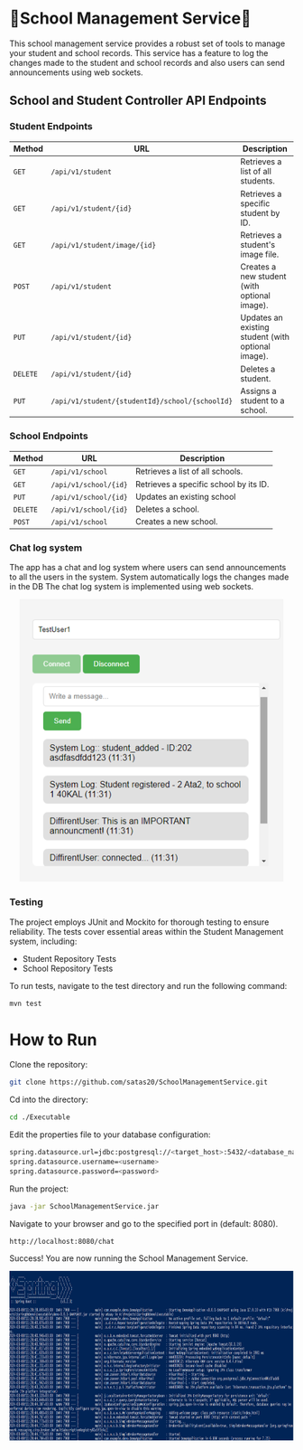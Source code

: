 # 🏫School Management Service🏫
This school management service provides a robust set of tools to manage your student and school records.
This service has a feature to log the changes made to the student and school records and also users can send announcements using web sockets.

## School and Student Controller API Endpoints

### Student Endpoints
| Method | URL | Description |
|---|---|---|
| `GET` | `/api/v1/student` | Retrieves a list of all students. |
| `GET` | `/api/v1/student/{id}` | Retrieves a specific student by ID. |
| `GET` | `/api/v1/student/image/{id}` | Retrieves a student's image file. |
| `POST` | `/api/v1/student` | Creates a new student (with optional image). |
| `PUT` | `/api/v1/student/{id}` | Updates an existing student (with optional image). |
| `DELETE` | `/api/v1/student/{id}` | Deletes a student. |
| `PUT` | `/api/v1/student/{studentId}/school/{schoolId}` | Assigns a student to a school. |

### School Endpoints

| Method | URL                   | Description                            |
|---|-----------------------|----------------------------------------|
| `GET` | `/api/v1/school`      | Retrieves a list of all schools.       |
| `GET` | `/api/v1/school/{id}` | Retrieves a specific school by its ID. |
| `PUT` | `/api/v1/school/{id}` | Updates an existing school             |
| `DELETE` | `/api/v1/school/{id}` | Deletes a school.                      |
| `POST` | `/api/v1/school` | Creates a new school.                  |


### Chat log system
 The app has a chat and log system where users can send   announcements to all the users in the system. 
 System automatically logs the changes made in the DB The chat log system is implemented using web sockets.
    


<p align="center">

  <img src="Media/ChatLog.png" height= "500"> 
  
</p>

### Testing
The project employs JUnit and Mockito for thorough testing to ensure reliability. The tests cover essential areas within the Student Management system, including:
- Student Repository Tests
- School Repository Tests

To run tests, navigate to the test directory and run the following command:
```bash
mvn test
```

# How to Run
Clone the repository:
```bash
git clone https://github.com/satas20/SchoolManagementService.git
```
Cd into the directory:
```bash
cd ./Executable
```

Edit the properties file to your database configuration:
```bash
spring.datasource.url=jdbc:postgresql://<target_host>:5432/<database_name>
spring.datasource.username=<username>
spring.datasource.password=<password>
```

Run the project:
```bash
java -jar SchoolManagementService.jar
```
Navigate to your browser and go to the specified port in (default: 8080).
```
http://localhost:8080/chat
```
Success! You are now running the School Management Service.


<p align="center">
  <img src="Media/Console.png" height= "300">
</p>
